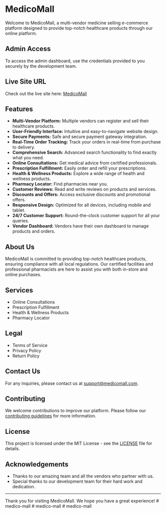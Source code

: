 # MedicoMall

Welcome to MedicoMall, a multi-vendor medicine selling e-commerce platform designed to provide top-notch healthcare products through our online platform.

## Admin Access

To access the admin dashboard, use the credentials provided to you securely by the development team.


## Live Site URL

Check out the live site here: [MedicoMall](https://medico-mall.web.app/)

## Features

- **Multi-Vendor Platform:** Multiple vendors can register and sell their healthcare products.
- **User-Friendly Interface:** Intuitive and easy-to-navigate website design.
- **Secure Payments:** Safe and secure payment gateway integration.
- **Real-Time Order Tracking:** Track your orders in real-time from purchase to delivery.
- **Comprehensive Search:** Advanced search functionality to find exactly what you need.
- **Online Consultations:** Get medical advice from certified professionals.
- **Prescription Fulfillment:** Easily order and refill your prescriptions.
- **Health & Wellness Products:** Explore a wide range of health and wellness products.
- **Pharmacy Locator:** Find pharmacies near you.
- **Customer Reviews:** Read and write reviews on products and services.
- **Discounts and Offers:** Access exclusive discounts and promotional offers.
- **Responsive Design:** Optimized for all devices, including mobile and tablet.
- **24/7 Customer Support:** Round-the-clock customer support for all your queries.
- **Vendor Dashboard:** Vendors have their own dashboard to manage products and orders.

## About Us

MedicoMall is committed to providing top-notch healthcare products, ensuring compliance with all local regulations. Our certified facilities and professional pharmacists are here to assist you with both in-store and online purchases.

## Services

- Online Consultations
- Prescription Fulfillment
- Health & Wellness Products
- Pharmacy Locator

## Legal

- Terms of Service
- Privacy Policy
- Return Policy

## Contact Us

For any inquiries, please contact us at [support@medicomall.com](mailto:support@medicomall.com).

## Contributing

We welcome contributions to improve our platform. Please follow our [contributing guidelines](CONTRIBUTING.md) for more information.

## License

This project is licensed under the MIT License - see the [LICENSE](LICENSE) file for details.

## Acknowledgements

- Thanks to our amazing team and all the vendors who partner with us.
- Special thanks to our development team for their hard work and dedication.

---

Thank you for visiting MedicoMall. We hope you have a great experience!
#   m e d i c o - m a l l  
 #   m e d i c o - m a l l  
 #   m e d i c o - m a l l  
 
